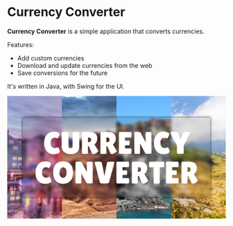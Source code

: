 # Currency Converter
**Currency Converter** is a simple application that converts currencies.

Features:
- Add custom currencies
- Download and update currencies from the web
- Save conversions for the future

It's written in Java, with Swing for the UI.

![logo](src/assets/logo.png)
